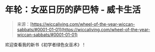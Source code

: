 <!--yml

category: 未分类

日期：2024年06月12日 18:26:34

-->

# 年轮：女巫日历的萨巴特 - 威卡生活

> 来源：[https://wiccaliving.com/wheel-of-the-year-wiccan-sabbats/#0001-01-01](https://wiccaliving.com/wheel-of-the-year-wiccan-sabbats/#0001-01-01)

欢迎查看我的新书《初学者绿色女巫术》！
